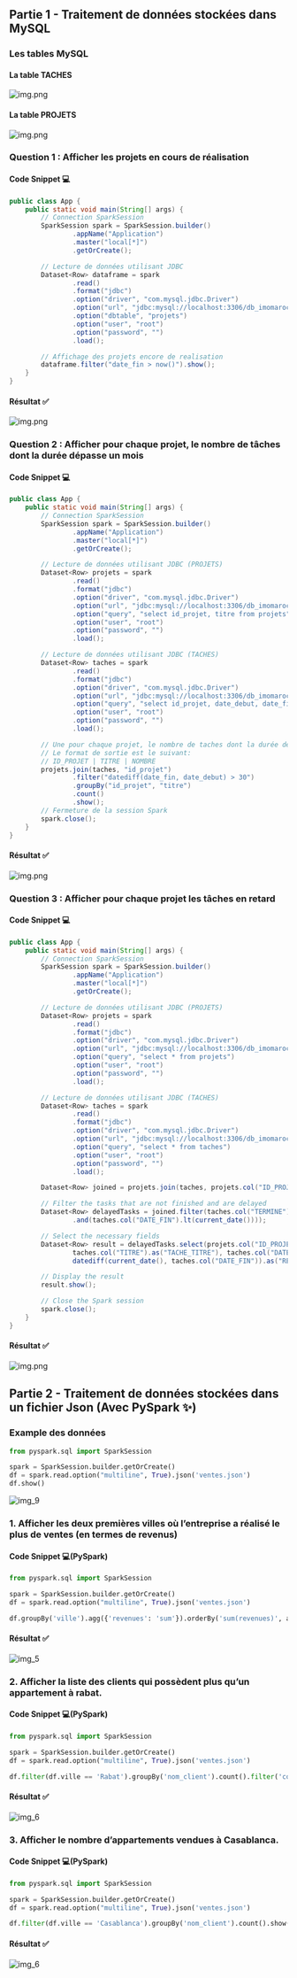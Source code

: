 #
## Partie 1 - Traitement de données stockées dans MySQL
### Les tables MySQL
#### La table TACHES
![img.png](assets/img.png)
#### La table PROJETS
![img.png](assets/img_1.png)
### Question 1 : Afficher les projets en cours de réalisation
#### Code Snippet 💻
```java
public class App {
    public static void main(String[] args) {
        // Connection SparkSession
        SparkSession spark = SparkSession.builder()
                .appName("Application")
                .master("local[*]")
                .getOrCreate();

        // Lecture de données utilisant JDBC
        Dataset<Row> dataframe = spark
                .read()
                .format("jdbc")
                .option("driver", "com.mysql.jdbc.Driver")
                .option("url", "jdbc:mysql://localhost:3306/db_imomaroc")
                .option("dbtable", "projets")
                .option("user", "root")
                .option("password", "")
                .load();

        // Affichage des projets encore de realisation
        dataframe.filter("date_fin > now()").show();
    }
}
```

#### Résultat ✅
![img.png](assets/img_2.png)


### Question 2 : Afficher pour chaque projet, le nombre de tâches dont la durée dépasse un mois
#### Code Snippet 💻
```java
public class App {
    public static void main(String[] args) {
        // Connection SparkSession
        SparkSession spark = SparkSession.builder()
                .appName("Application")
                .master("local[*]")
                .getOrCreate();

        // Lecture de données utilisant JDBC (PROJETS)
        Dataset<Row> projets = spark
                .read()
                .format("jdbc")
                .option("driver", "com.mysql.jdbc.Driver")
                .option("url", "jdbc:mysql://localhost:3306/db_imomaroc")
                .option("query", "select id_projet, titre from projets")
                .option("user", "root")
                .option("password", "")
                .load();

        // Lecture de données utilisant JDBC (TACHES)
        Dataset<Row> taches = spark
                .read()
                .format("jdbc")
                .option("driver", "com.mysql.jdbc.Driver")
                .option("url", "jdbc:mysql://localhost:3306/db_imomaroc")
                .option("query", "select id_projet, date_debut, date_fin from taches")
                .option("user", "root")
                .option("password", "")
                .load();

        // Une pour chaque projet, le nombre de taches dont la durée dépasse un mois
        // Le format de sortie est le suivant:
        // ID_PROJET | TITRE | NOMBRE
        projets.join(taches, "id_projet")
                .filter("datediff(date_fin, date_debut) > 30")
                .groupBy("id_projet", "titre")
                .count()
                .show();
        // Fermeture de la session Spark
        spark.close();
    }
}
```

#### Résultat ✅
![img.png](assets/img_3.png)

### Question 3 : Afficher pour chaque projet les tâches en retard

#### Code Snippet 💻
```java
public class App {
    public static void main(String[] args) {
        // Connection SparkSession
        SparkSession spark = SparkSession.builder()
                .appName("Application")
                .master("local[*]")
                .getOrCreate();

        // Lecture de données utilisant JDBC (PROJETS)
        Dataset<Row> projets = spark
                .read()
                .format("jdbc")
                .option("driver", "com.mysql.jdbc.Driver")
                .option("url", "jdbc:mysql://localhost:3306/db_imomaroc")
                .option("query", "select * from projets")
                .option("user", "root")
                .option("password", "")
                .load();

        // Lecture de données utilisant JDBC (TACHES)
        Dataset<Row> taches = spark
                .read()
                .format("jdbc")
                .option("driver", "com.mysql.jdbc.Driver")
                .option("url", "jdbc:mysql://localhost:3306/db_imomaroc")
                .option("query", "select * from taches")
                .option("user", "root")
                .option("password", "")
                .load();

        Dataset<Row> joined = projets.join(taches, projets.col("ID_PROJET").equalTo(taches.col("ID_PROJET")));

        // Filter the tasks that are not finished and are delayed
        Dataset<Row> delayedTasks = joined.filter(taches.col("TERMINE").equalTo(0)
                .and(taches.col("DATE_FIN").lt(current_date())));

        // Select the necessary fields
        Dataset<Row> result = delayedTasks.select(projets.col("ID_PROJET"), projets.col("TITRE").as("PROJET_TITRE"),
                taches.col("TITRE").as("TACHE_TITRE"), taches.col("DATE_DEBUT"), taches.col("DATE_FIN"),
                datediff(current_date(), taches.col("DATE_FIN")).as("RETARD"));

        // Display the result
        result.show();

        // Close the Spark session
        spark.close();
    }
}
```

#### Résultat ✅
![img.png](assets/img_4.png)

## Partie 2 - Traitement de données stockées dans un fichier Json (Avec PySpark ✨)

### Example des données
```python
from pyspark.sql import SparkSession

spark = SparkSession.builder.getOrCreate()
df = spark.read.option("multiline", True).json('ventes.json')
df.show()
```
![img_9](assets/img_9.png)

### 1. Afficher les deux premières villes où l’entreprise a réalisé le plus de ventes (en termes de revenus)

#### Code Snippet 💻(PySpark)
```python
from pyspark.sql import SparkSession

spark = SparkSession.builder.getOrCreate()
df = spark.read.option("multiline", True).json('ventes.json')

df.groupBy('ville').agg({'revenues': 'sum'}).orderBy('sum(revenues)', ascending=False).limit(2).show()

```

#### Résultat ✅
![img_5](assets/img_6.png)

### 2. Afficher la liste des clients qui possèdent plus qu’un appartement à rabat.
#### Code Snippet 💻(PySpark)
```python
from pyspark.sql import SparkSession

spark = SparkSession.builder.getOrCreate()
df = spark.read.option("multiline", True).json('ventes.json')

df.filter(df.ville == 'Rabat').groupBy('nom_client').count().filter('count > 1').show()
```

#### Résultat ✅
![img_6](assets/img_6.png)

### 3. Afficher le nombre d’appartements vendues à Casablanca.
#### Code Snippet 💻(PySpark)
```python
from pyspark.sql import SparkSession

spark = SparkSession.builder.getOrCreate()
df = spark.read.option("multiline", True).json('ventes.json')

df.filter(df.ville == 'Casablanca').groupBy('nom_client').count().show()
```

#### Résultat ✅
![img_6](assets/img_6.png)